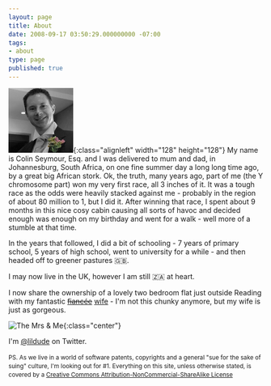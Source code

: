 ```yaml
---
layout: page
title: About
date: 2008-09-17 03:50:29.000000000 -07:00
tags:
- about
type: page
published: true
---
```


![Colin Seymour](/img/photo.jpg){:class="alignleft" width="128" height="128"} My name is Colin Seymour, Esq. and I was delivered to mum and dad, in Johannesburg, South Africa, on one fine summer day a long long time ago, by a great big African stork. Ok, the truth, many years ago, part of me (the Y chromosome part) won my very first race, all 3 inches of it.  It was a tough race as the odds were heavily stacked against me - probably in the region of about 80 million to 1, but I did it.  After winning that race, I spent about 9 months in this nice cosy cabin causing all sorts of havoc and decided enough was enough on my birthday and went for a walk - well more of a stumble at that time.

In the years that followed, I did a bit of schooling - 7 years of primary school, 5 years of high school, went to university for a while - and then headed off to greener pastures 🇬🇧.

I may now live in the UK, however I am still 🇿🇦 at heart.

I now share the ownership of a lovely two bedroom flat just outside Reading with my fantastic <del datetime="2008-07-04T14:00:00+01:00"><a href="/we-got-engaged">fiancée</a></del> <a href="/our-wedding-the-big-day">wife</a> - I'm not this chunky anymore, but my wife is just as gorgeous.

![The Mrs & Me](https://colinseymour.smugmug.com/photos/274240894_PWUna-S.jpg){:class="center"}

I'm [@lildude](https://twitter.com/lildude) on Twitter.

<small>PS. As we live in a world of software patents, copyrights and a general "sue for the sake of suing" culture, I'm looking out for #1.  Everything on this site, unless otherwise stated, is covered by a [Creative Commons Attribution-NonCommercial-ShareAlike License](https://creativecommons.org/licenses/by-nc-sa/2.0/)</small>
